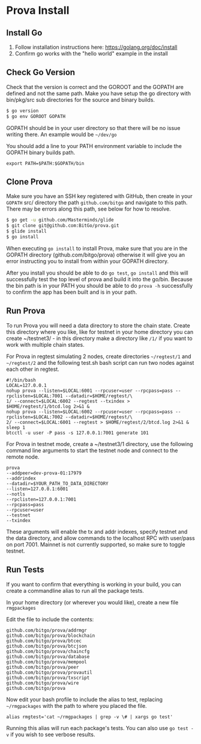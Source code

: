 # Prova Install

## Install Go

1. Follow installation instructions here: https://golang.org/doc/install
2. Confirm go works with the "hello world" example in the install

## Check Go Version

Check that the version is correct and the GOROOT and the GOPATH are defined and not the same path. Make you have setup the go directory with bin/pkg/src sub directories for the source and binary builds.

```bash
$ go version
$ go env GOROOT GOPATH
```

GOPATH should be in your user directory so that there will be no issue writing there. An example would be `~/dev/go`

You should add a line to your PATH environment variable to include the GOPATH binary builds path.

```
export PATH=$PATH:$GOPATH/bin
```

## Clone Prova

Make sure you have an SSH key registered with GitHub, then create in your `GOPATH` src/ directory the path `github.com/bitgo` and navigate to this path. There may be errors along this path, see below for how to resolve.

```bash
$ go get -u github.com/Masterminds/glide
$ git clone git@github.com:BitGo/prova.git
$ glide install
$ go install
```

When executing `go install` to install Prova, make sure that you are in the GOPATH directory (github.com/bitgo/prova) otherwise it will give you an error instructing you to install from within your GOPATH directory.

After you install you should be able to do `go test`, `go install` and this will successfully test the top level of prova and build it into the go/bin. Because the bin path is in your PATH you should be able to do `prova -h` successfully to confirm the app has been built and is in your path.

## Run Prova

To run Prova you will need a data directory to store the chain state. Create this directory where you like, like for testnet in your home directory you can create ~/testnet3/ - in this directory make a directory like `/1/` if you want to work with multiple chain states.

For Prova in regtest simulating 2 nodes, create directories `~/regtest/1` and `~/regtest/2` and the following test.sh bash script can run two nodes against each other in regtest.

```
#!/bin/bash
LOCAL=127.0.0.1
nohup prova --listen=$LOCAL:6001 --rpcuser=user --rpcpass=pass --rpclisten=$LOCAL:7001 --datadir=$HOME/regtest/\
1/ --connect=$LOCAL:6002 --regtest --txindex > $HOME/regtest/1/btcd.log 2>&1 &
nohup prova --listen=$LOCAL:6002 --rpcuser=user --rpcpass=pass --rpclisten=$LOCAL:7002 --datadir=$HOME/regtest/\
2/ --connect=$LOCAL:6001 --regtest > $HOME/regtest/2/btcd.log 2>&1 &
sleep 1
btcctl -u user -P pass -s 127.0.0.1:7001 generate 101
```

For Prova in testnet mode, create a ~/testnet3/1 directory, use the following command line arguments to start the testnet node and connect to the remote node.

```
prova
--addpeer=dev-prova-01:17979
--addrindex
--datadir=$YOUR_PATH_TO_DATA_DIRECTORY
--listen=127.0.0.1:6001
--notls
--rpclisten=127.0.0.1:7001
--rpcpass=pass
--rpcuser=user
--testnet
--txindex
```

These arguments will enable the tx and addr indexes, specify testnet and the data directory, and allow commands to the localhost RPC with user/pass on port 7001. Mainnet is not currently supported, so make sure to toggle testnet.

## Run Tests

If you want to confirm that everything is working in your build, you can create a commandline alias to run all the package tests.

In your home directory (or wherever you would like), create a new file `rmgpackages`

Edit the file to include the contents:

```
github.com/bitgo/prova/addrmgr
github.com/bitgo/prova/blockchain
github.com/bitgo/prova/btcec
github.com/bitgo/prova/btcjson
github.com/bitgo/prova/chaincfg
github.com/bitgo/prova/database
github.com/bitgo/prova/mempool
github.com/bitgo/prova/peer
github.com/bitgo/prova/provautil
github.com/bitgo/prova/txscript
github.com/bitgo/prova/wire
github.com/bitgo/prova
```

Now edit your bash profile to include the alias to test, replacing `~/rmgpackages` with the path to where you placed the file.

```
alias rmgtest='cat ~/rmgpackages | grep -v \# | xargs go test'
```

Running this alias will run each package's tests. You can also use `go test -v` if you wish to see verbose results.
